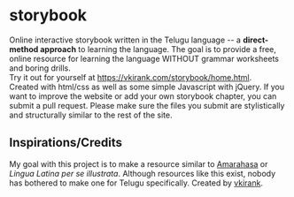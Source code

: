 # storybook
Online interactive storybook written in the Telugu language -- a **direct-method approach** to learning the language. The goal is to provide a free, online resource for learning the language WITHOUT grammar worksheets and boring drills.    
Try it out for yourself at https://vkirank.com/storybook/home.html.  
Created with html/css as well as some simple Javascript with jQuery. If you want to improve the website or add your own storybook chapter, you can submit a pull request. Please make sure the files you submit are stylistically and structurally similar to the rest of the site.  
## Inspirations/Credits
My goal with this project is to make a resource similar to [Amarahasa](https://en.amarahasa.com) or *Lingua Latina per se illustrata*. Although resources like this exist, nobody has bothered to make one for Telugu specifically.
Created by [vkirank](https://vkirank.com).
